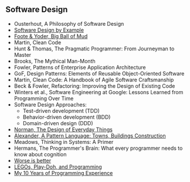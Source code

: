 ## Software Design

- Ousterhout, A Philosophy of Software Design
- [Software Design by Example](https://third-bit.com/sdxpy/)
- [Foote & Yoder, Big Ball of Mud](http://www.laputan.org/mud/)
- Martin, Clean Code
- Hunt & Thomas, The Pragmatic Programmer: From Journeyman to Master
- Brooks, The Mythical Man-Month
- Fowler, Patterns of Enterprise Application Architecture
- GoF, Design Patterns: Elements of Reusable Object-Oriented Software
- Martin, Clean Code: A Handbook of Agile Software Craftsmanship
- Beck & Fowler, Refactoring: Improving the Design of Existing Code
- Winters et al., Software Engineering at Google: Lessons Learned from Programming Over Time
- Software Design Approaches:
  - Test-driven development (TDD)
  - Behavior-driven development (BDD)
  - Domain-driven design (DDD)
- [Norman, The Design of Everyday Things](https://en.wikipedia.org/wiki/The_Design_of_Everyday_Things)
- [Alexander, A Pattern Language: Towns, Buildings Construction](https://patternlanguage.cc/)
- Meadows, Thinking in Systems: A Primer
- Hermans, The Programmer's Brain: What every programmer needs to know about cognition
- [Worse is better](https://en.m.wikipedia.org/wiki/Worse_is_better)
- [LEGOs, Play-Doh, and Programming](https://weblog.jamisbuck.org/2008/11/9/legos-play-doh-and-programming)
- [My 10 Years of Programming Experience](https://iximiuz.com/en/posts/my-10-years-of-programming-experience/)

